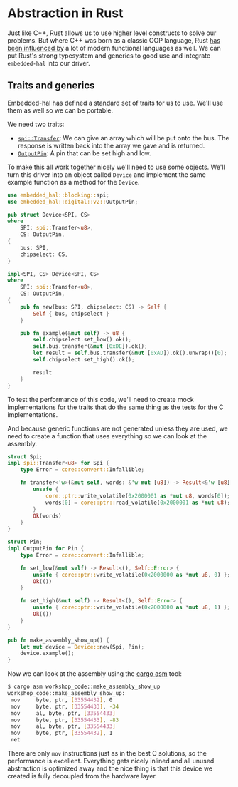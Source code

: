 <div class="read">

# Abstraction in Rust

Just like C++, Rust allows us to use higher level constructs to solve our problems.
But where C++ was born as a classic OOP language, Rust [has been influenced by](https://doc.rust-lang.org/reference/influences.html) a lot of modern functional languages as well.
We can put Rust's strong typesystem and generics to good use and integrate `embedded-hal` into our driver.

## Traits and generics

Embedded-hal has defined a standard set of traits for us to use. We'll use them as well so we can be portable.

We need two traits:

- [`spi::Transfer`](https://docs.rs/embedded-hal/0.2.6/embedded_hal/blocking/spi/trait.Transfer.html):
  We can give an array which will be put onto the bus. The response is written back into the array we gave and is returned.
- [`OutputPin`](https://docs.rs/embedded-hal/0.2.6/embedded_hal/digital/v2/trait.OutputPin.html):
  A pin that can be set high and low.

To make this all work together nicely we'll need to use some objects. We'll turn this driver into an object called `Device`
and implement the same example function as a method for the `Device`.

```rust
use embedded_hal::blocking::spi;
use embedded_hal::digital::v2::OutputPin;

pub struct Device<SPI, CS>
where
    SPI: spi::Transfer<u8>,
    CS: OutputPin,
{
    bus: SPI,
    chipselect: CS,
}

impl<SPI, CS> Device<SPI, CS>
where
    SPI: spi::Transfer<u8>,
    CS: OutputPin,
{
    pub fn new(bus: SPI, chipselect: CS) -> Self {
        Self { bus, chipselect }
    }

    pub fn example(&mut self) -> u8 {
        self.chipselect.set_low().ok();
        self.bus.transfer(&mut [0xDE]).ok();
        let result = self.bus.transfer(&mut [0xAD]).ok().unwrap()[0];
        self.chipselect.set_high().ok();

        result
    }
}
```

To test the performance of this code, we'll need to create mock implementations for the traits that do the same thing as
the tests for the C implementations.

And because generic functions are not generated unless they are used, we need to create a function that uses everything
so we can look at the assembly.

```rust
struct Spi;
impl spi::Transfer<u8> for Spi {
    type Error = core::convert::Infallible;

    fn transfer<'w>(&mut self, words: &'w mut [u8]) -> Result<&'w [u8], Self::Error> {
        unsafe {
            core::ptr::write_volatile(0x2000001 as *mut u8, words[0]);
            words[0] = core::ptr::read_volatile(0x2000001 as *mut u8);
        }
        Ok(words)
    }
}

struct Pin;
impl OutputPin for Pin {
    type Error = core::convert::Infallible;

    fn set_low(&mut self) -> Result<(), Self::Error> {
        unsafe { core::ptr::write_volatile(0x2000000 as *mut u8, 0) };
        Ok(())
    }

    fn set_high(&mut self) -> Result<(), Self::Error> {
        unsafe { core::ptr::write_volatile(0x2000000 as *mut u8, 1) };
        Ok(())
    }
}

pub fn make_assembly_show_up() {
    let mut device = Device::new(Spi, Pin);
    device.example();
}
```

Now we can look at the assembly using the [cargo asm](https://crates.io/crates/cargo-asm) tool:

```bash
$ cargo asm workshop_code::make_assembly_show_up
workshop_code::make_assembly_show_up:
 mov     byte, ptr, [33554432], 0
 mov     byte, ptr, [33554433], -34
 mov     al, byte, ptr, [33554433]
 mov     byte, ptr, [33554433], -83
 mov     al, byte, ptr, [33554433]
 mov     byte, ptr, [33554432], 1
 ret
```

There are only `mov` instructions just as in the best C solutions, so the performance is excellent. Everything gets nicely
inlined and all unused abstraction is optimized away and the nice thing is that this device we created is fully
decoupled from the hardware layer.

</div>
